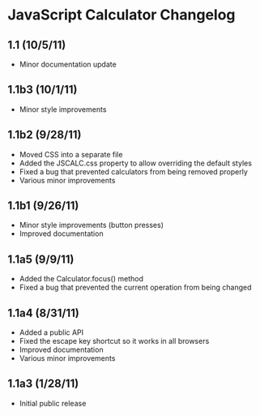 # JavaScript Calculator Changelog

## 1.1 (10/5/11)
* Minor documentation update

## 1.1b3 (10/1/11)
* Minor style improvements

## 1.1b2 (9/28/11)
* Moved CSS into a separate file
* Added the JSCALC.css property to allow overriding the default styles
* Fixed a bug that prevented calculators from being removed properly
* Various minor improvements

## 1.1b1 (9/26/11)
* Minor style improvements (button presses)
* Improved documentation

## 1.1a5 (9/9/11)
* Added the Calculator.focus() method
* Fixed a bug that prevented the current operation from being changed

## 1.1a4 (8/31/11)
* Added a public API
* Fixed the escape key shortcut so it works in all browsers
* Improved documentation
* Various minor improvements

## 1.1a3 (1/28/11)
* Initial public release